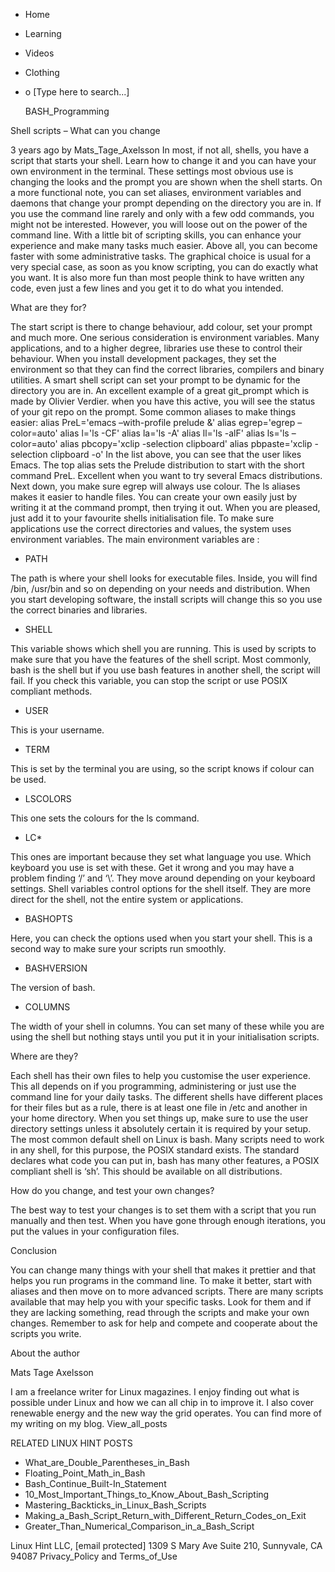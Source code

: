 





















































* Home
* Learning
* Videos
* Clothing
*
  o [Type here to search...]


   BASH_Programming


Shell scripts – What can you change

3 years ago
by Mats_Tage_Axelsson
In most, if not all, shells, you have a script that starts your shell. Learn
how to change it and you can have your own environment in the terminal. These
settings most obvious use is changing the looks and the prompt you are shown
when the shell starts. On a more functional note, you can set aliases,
environment variables and daemons that change your prompt depending on the
directory you are in. If you use the command line rarely and only with a few
odd commands, you might not be interested. However, you will loose out on the
power of the command line. With a little bit of scripting skills, you can
enhance your experience and make many tasks much easier. Above all, you can
become faster with some administrative tasks. The graphical choice is usual for
a very special case, as soon as you know scripting, you can do exactly what you
want. It is also more fun than most people think to have written any code, even
just a few lines and you get it to do what you intended.


What are they for?

The start script is there to change behaviour, add colour, set your prompt and
much more. One serious consideration is environment variables. Many
applications, and to a higher degree, libraries use these to control their
behaviour. When you install development packages, they set the environment so
that they can find the correct libraries, compilers and binary utilities. A
smart shell script can set your prompt to be dynamic for the directory you are
in. An excellent example of a great git_prompt which is made by Olivier
Verdier. when you have this active, you will see the status of your git repo on
the prompt.
Some common aliases to make things easier:
alias PreL='emacs –with-profile prelude &' alias egrep='egrep –color=auto'
alias l='ls -CF' alias la='ls -A' alias ll='ls -alF' alias ls='ls –color=auto'
alias pbcopy='xclip -selection clipboard' alias pbpaste='xclip -selection
clipboard -o'
In the list above, you can see that the user likes Emacs. The top alias sets
the Prelude distribution to start with the short command PreL. Excellent when
you want to try several Emacs distributions. Next down, you make sure egrep
will always use colour. The ls aliases makes it easier to handle files. You can
create your own easily just by writing it at the command prompt, then trying it
out. When you are pleased, just add it to your favourite shells initialisation
file.
To make sure applications use the correct directories and values, the system
uses environment variables. The main environment variables are :

* PATH

The path is where your shell looks for executable files. Inside, you will find
/bin, /usr/bin and so on depending on your needs and distribution. When you
start developing software, the install scripts will change this so you use the
correct binaries and libraries.

* SHELL

This variable shows which shell you are running. This is used by scripts to
make sure that you have the features of the shell script. Most commonly, bash
is the shell but if you use bash features in another shell, the script will
fail. If you check this variable, you can stop the script or use POSIX
compliant methods.

* USER

This is your username.

* TERM

This is set by the terminal you are using, so the script knows if colour can be
used.

* LSCOLORS

This one sets the colours for the ls command.

* LC*

This ones are important because they set what language you use. Which keyboard
you use is set with these. Get it wrong and you may have a problem finding ‘/’
and ‘\’. They move around depending on your keyboard settings.
Shell variables control options for the shell itself. They are more direct for
the shell, not the entire system or applications.

* BASHOPTS

Here, you can check the options used when you start your shell. This is a
second way to make sure your scripts run smoothly.

* BASHVERSION

The version of bash.

* COLUMNS

The width of your shell in columns.
You can set many of these while you are using the shell but nothing stays until
you put it in your initialisation scripts.

Where are they?

Each shell has their own files to help you customise the user experience. This
all depends on if you programming, administering or just use the command line
for your daily tasks.
The different shells have different places for their files but as a rule, there
is at least one file in /etc and another in your home directory. When you set
things up, make sure to use the user directory settings unless it absolutely
certain it is required by your setup. The most common default shell on Linux is
bash. Many scripts need to work in any shell, for this purpose, the POSIX
standard exists. The standard declares what code you can put in, bash has many
other features, a POSIX compliant shell is ‘sh’. This should be available on
all distributions.

How do you change, and test your own changes?

The best way to test your changes is to set them with a script that you run
manually and then test. When you have gone through enough iterations, you put
the values in your configuration files.

Conclusion

You can change many things with your shell that makes it prettier and that
helps you run programs in the command line. To make it better, start with
aliases and then move on to more advanced scripts. There are many scripts
available that may help you with your specific tasks. Look for them and if they
are lacking something, read through the scripts and make your own changes.
Remember to ask for help and compete and cooperate about the scripts you write.


About the author


Mats Tage Axelsson

I am a freelance writer for Linux magazines. I enjoy finding out what is
possible under Linux and how we can all chip in to improve it. I also cover
renewable energy and the new way the grid operates. You can find more of my
writing on my blog.
View_all_posts

RELATED LINUX HINT POSTS


* What_are_Double_Parentheses_in_Bash
* Floating_Point_Math_in_Bash
* Bash_Continue_Built-In_Statement
* 10_Most_Important_Things_to_Know_About_Bash_Scripting
* Mastering_Backticks_in_Linux_Bash_Scripts
* Making_a_Bash_Script_Return_with_Different_Return_Codes_on_Exit
* Greater_Than_Numerical_Comparison_in_a_Bash_Script

Linux Hint LLC, [email protected]
1309 S Mary Ave Suite 210, Sunnyvale, CA 94087
 Privacy_Policy and Terms_of_Use
